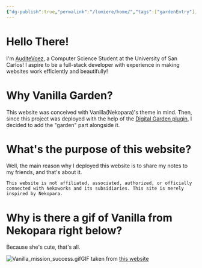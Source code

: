 ```yaml
---
{"dg-publish":true,"permalink":"/lumiere/home/","tags":["gardenEntry"],"dgShowBacklinks":"false","dgShowLocalGraph":"false","dgShowToc":"false","created":"2024-12-17T18:43:59.625+08:00","updated":"2024-12-17T17:06:57.241+08:00"}
---
```


# Hello There!

I'm [AuditeVoez](https://github.com/AuditeVoez), a Computer Science Student at the University of San Carlos! I aspire to be a full-stack developer with experience in making websites work efficiently and beautifully!

# Why Vanilla Garden?

This website was conceived with Vanilla(Nekopara)'s theme in mind. Then, since this project was deployed with the help of the [Digital Garden plugin](https://github.com/oleeskild/obsidian-digital-garden), I decided to add the "garden" part alongside it.

# What's the purpose of this website?

Well, the main reason why I deployed this website is to share my notes to my friends, and that's about it.

```ad-attention
This website is not affiliated, associated, authorized, or officially connected with Nekoworks and its subsidiaries. This site is merely inspired by Nekopara.
```
# Why is there a gif of Vanilla from Nekopara right below?

Because she's cute, that's all.


![Vanilla_mission_success.gif](/img/user/Vanilla/Files/Vanilla_mission_success.gif)GIF taken from [this website](https://studio.code.org/projects/applab/vJ8ZS54G7L4SbOArm3oaDmfVzSuVscf0Ih0xapn4veI)